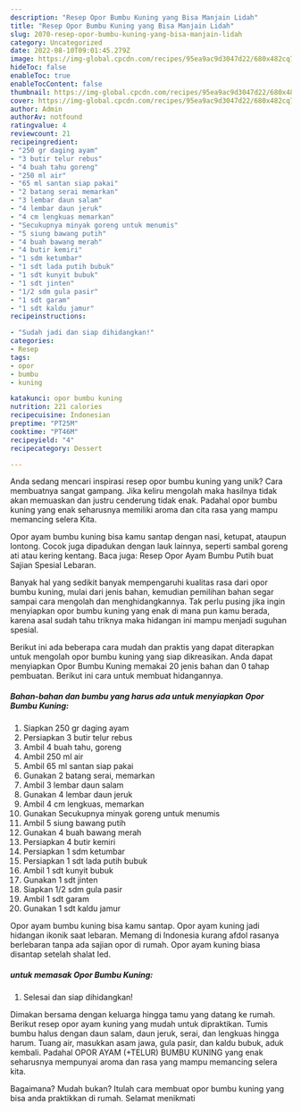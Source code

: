 ```yaml
---
description: "Resep Opor Bumbu Kuning yang Bisa Manjain Lidah"
title: "Resep Opor Bumbu Kuning yang Bisa Manjain Lidah"
slug: 2070-resep-opor-bumbu-kuning-yang-bisa-manjain-lidah
category: Uncategorized
date: 2022-08-10T09:01:45.279Z
image: https://img-global.cpcdn.com/recipes/95ea9ac9d3047d22/680x482cq70/opor-bumbu-kuning-foto-resep-utama.jpg
hideToc: false
enableToc: true
enableTocContent: false
thumbnail: https://img-global.cpcdn.com/recipes/95ea9ac9d3047d22/680x482cq70/opor-bumbu-kuning-foto-resep-utama.jpg
cover: https://img-global.cpcdn.com/recipes/95ea9ac9d3047d22/680x482cq70/opor-bumbu-kuning-foto-resep-utama.jpg
author: Admin
authorAv: notfound
ratingvalue: 4
reviewcount: 21
recipeingredient:
- "250 gr daging ayam"
- "3 butir telur rebus"
- "4 buah tahu goreng"
- "250 ml air"
- "65 ml santan siap pakai"
- "2 batang serai memarkan"
- "3 lembar daun salam"
- "4 lembar daun jeruk"
- "4 cm lengkuas memarkan"
- "Secukupnya minyak goreng untuk menumis"
- "5 siung bawang putih"
- "4 buah bawang merah"
- "4 butir kemiri"
- "1 sdm ketumbar"
- "1 sdt lada putih bubuk"
- "1 sdt kunyit bubuk"
- "1 sdt jinten"
- "1/2 sdm gula pasir"
- "1 sdt garam"
- "1 sdt kaldu jamur"
recipeinstructions:

- "Sudah jadi dan siap dihidangkan!"
categories:
- Resep
tags:
- opor
- bumbu
- kuning

katakunci: opor bumbu kuning 
nutrition: 221 calories
recipecuisine: Indonesian
preptime: "PT25M"
cooktime: "PT46M"
recipeyield: "4"
recipecategory: Dessert

---
```





Anda sedang mencari inspirasi resep opor bumbu kuning yang unik? Cara membuatnya sangat gampang. Jika keliru mengolah maka hasilnya tidak akan memuaskan dan justru cenderung tidak enak. Padahal opor bumbu kuning yang enak seharusnya memiliki aroma dan cita rasa yang mampu memancing selera Kita.





Opor ayam bumbu kuning bisa kamu santap dengan nasi, ketupat, ataupun lontong. Cocok juga dipadukan dengan lauk lainnya, seperti sambal goreng ati atau kering kentang. Baca juga: Resep Opor Ayam Bumbu Putih buat Sajian Spesial Lebaran.

Banyak hal yang sedikit banyak mempengaruhi kualitas rasa dari opor bumbu kuning, mulai dari jenis bahan, kemudian pemilihan bahan segar sampai cara mengolah dan menghidangkannya. Tak perlu pusing jika ingin menyiapkan opor bumbu kuning yang enak di mana pun kamu berada, karena asal sudah tahu triknya maka hidangan ini mampu menjadi suguhan spesial.






Berikut ini ada beberapa cara mudah dan praktis yang dapat diterapkan untuk mengolah opor bumbu kuning yang siap dikreasikan. Anda dapat menyiapkan Opor Bumbu Kuning memakai 20 jenis bahan dan 0 tahap pembuatan. Berikut ini cara untuk membuat hidangannya.

<!--inarticleads1-->

##### Bahan-bahan dan bumbu yang harus ada untuk menyiapkan Opor Bumbu Kuning:

1. Siapkan 250 gr daging ayam
1. Persiapkan 3 butir telur rebus
1. Ambil 4 buah tahu, goreng
1. Ambil 250 ml air
1. Ambil 65 ml santan siap pakai
1. Gunakan 2 batang serai, memarkan
1. Ambil 3 lembar daun salam
1. Gunakan 4 lembar daun jeruk
1. Ambil 4 cm lengkuas, memarkan
1. Gunakan Secukupnya minyak goreng untuk menumis
1. Ambil 5 siung bawang putih
1. Gunakan 4 buah bawang merah
1. Persiapkan 4 butir kemiri
1. Persiapkan 1 sdm ketumbar
1. Persiapkan 1 sdt lada putih bubuk
1. Ambil 1 sdt kunyit bubuk
1. Gunakan 1 sdt jinten
1. Siapkan 1/2 sdm gula pasir
1. Ambil 1 sdt garam
1. Gunakan 1 sdt kaldu jamur


Opor ayam bumbu kuning bisa kamu santap. Opor ayam kuning jadi hidangan ikonik saat lebaran. Memang di Indonesia kurang afdol rasanya berlebaran tanpa ada sajian opor di rumah. Opor ayam kuning biasa disantap setelah shalat Ied. 

<!--inarticleads2-->

#####  untuk memasak Opor Bumbu Kuning:


1. Selesai dan siap dihidangkan!

Dimakan bersama dengan keluarga hingga tamu yang datang ke rumah. Berikut resep opor ayam kuning yang mudah untuk dipraktikan. Tumis bumbu halus dengan daun salam, daun jeruk, serai, dan lengkuas hingga harum. Tuang air, masukkan asam jawa, gula pasir, dan kaldu bubuk, aduk kembali. Padahal OPOR AYAM (+TELUR) BUMBU KUNING yang enak seharusnya mempunyai aroma dan rasa yang mampu memancing selera kita. 

Bagaimana? Mudah bukan? Itulah cara membuat opor bumbu kuning yang bisa anda praktikkan di rumah. Selamat menikmati
